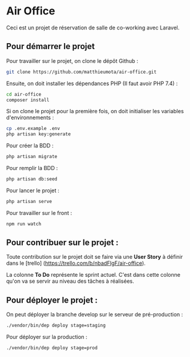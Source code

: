 # Air Office

Ceci est un projet de réservation de salle de co-working avec Laravel.

## Pour démarrer le projet

Pour travailler sur le projet, on clone le dépôt Github :

```bash
git clone https://github.com/matthieumota/air-office.git
```

Ensuite, on doit installer les dépendances PHP (Il faut avoir PHP 7.4) :

```bash
cd air-office
composer install
```

Si on clone le projet pour la première fois, on doit initialiser les variables d'environnements :

```bash
cp .env.example .env
php artisan key:generate
```

Pour créer la BDD :

```bash
php artisan migrate
```

Pour remplir la BDD :

```bash
php artisan db:seed
```

Pour lancer le projet :

```bash
php artisan serve
```

Pour travailler sur le front :

```bash
npm run watch
```

## Pour contribuer sur le projet :

Toute contribution sur le projet doit se faire via une **User Story** à définir dans le [trello]
(https://trello.com/b/nbadFlgF/air-office).

La colonne **To Do** représente le sprint actuel. C'est dans cette colonne qu'on va se servir au niveau des tâches à réalisées.

## Pour déployer le projet :

On peut déployer la branche develop sur le serveur de pré-production :

```bash
./vendor/bin/dep deploy stage=staging
```

Pour déployer sur la production :

```bash
./vendor/bin/dep deploy stage=prod
```
